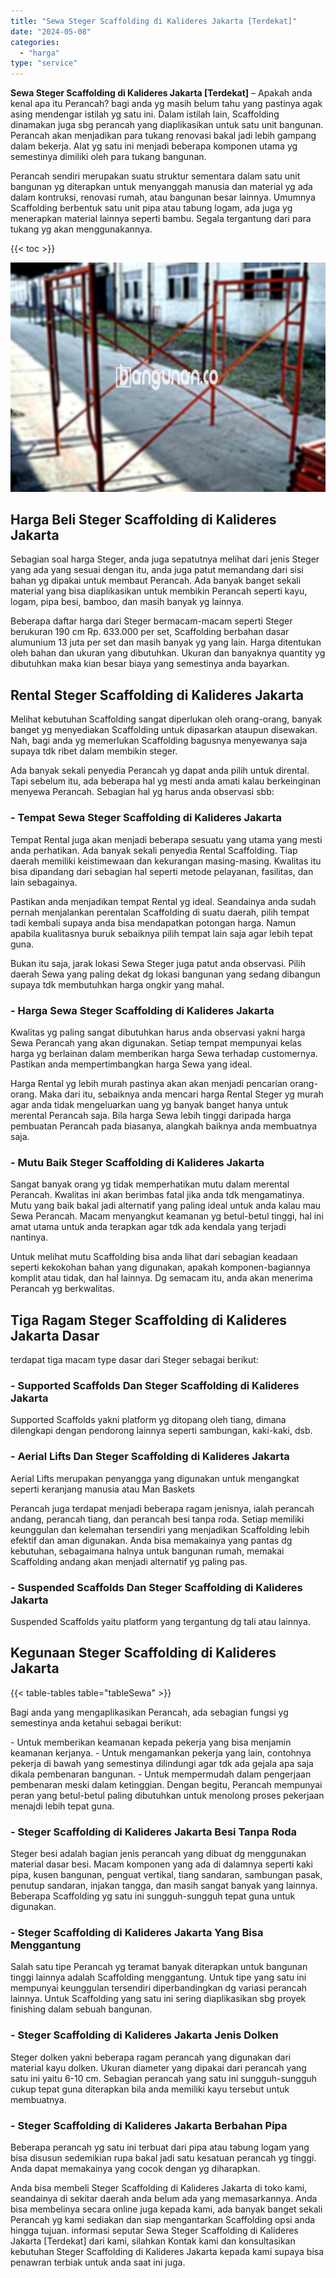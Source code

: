 ```yaml
---
title: "Sewa Steger Scaffolding di Kalideres Jakarta [Terdekat]"
date: "2024-05-08"
categories: 
  - "harga"
type: "service"
---
```


**Sewa Steger Scaffolding di Kalideres Jakarta \[Terdekat\]** – Apakah anda kenal apa itu Perancah? bagi anda yg masih belum tahu yang pastinya agak asing mendengar istilah yg satu ini. Dalam istilah lain, Scaffolding dinamakan juga sbg perancah yang diaplikasikan untuk satu unit bangunan. Perancah akan menjadikan para tukang renovasi bakal jadi lebih gampang dalam bekerja. Alat yg satu ini menjadi beberapa komponen utama yg semestinya dimiliki oleh para tukang bangunan.

Perancah sendiri merupakan suatu struktur sementara dalam satu unit bangunan yg diterapkan untuk menyanggah manusia dan material yg ada dalam kontruksi, renovasi rumah, atau bangunan besar lainnya. Umumnya Scaffolding berbentuk satu unit pipa atau tabung logam, ada juga yg menerapkan material lainnya seperti bambu. Segala tergantung dari para tukang yg akan menggunakannya.

{{< toc >}}

![Sewa Steger Scaffolding di Kalideres Jakarta [Terdekat]](/images/sewa-scaffolding-steger-29.png)

## Harga Beli Steger Scaffolding di Kalideres Jakarta

Sebagian soal harga Steger, anda juga sepatutnya melihat dari jenis Steger yang ada yang sesuai dengan itu, anda juga patut memandang dari sisi bahan yg dipakai untuk membaut Perancah. Ada banyak banget sekali material yang bisa diaplikasikan untuk membikin Perancah seperti kayu, logam, pipa besi, bamboo, dan masih banyak yg lainnya.

Beberapa daftar harga dari Steger bermacam-macam seperti Steger berukuran 190 cm Rp. 633.000 per set, Scaffolding berbahan dasar alumunium 13 juta per set dan masih banyak yg yang lain. Harga ditentukan oleh bahan dan ukuran yang dibutuhkan. Ukuran dan banyaknya quantity yg dibutuhkan maka kian besar biaya yang semestinya anda bayarkan.

## Rental Steger Scaffolding di Kalideres Jakarta

Melihat kebutuhan Scaffolding sangat diperlukan oleh orang-orang, banyak banget yg menyediakan Scaffolding untuk dipasarkan ataupun disewakan. Nah, bagi anda yg memerlukan Scaffolding bagusnya menyewanya saja supaya tdk ribet dalam membikin steger.

Ada banyak sekali penyedia Perancah yg dapat anda pilih untuk dirental. Tapi sebelum itu, ada beberapa hal yg mesti anda amati kalau berkeinginan menyewa Perancah. Sebagian hal yg harus anda observasi sbb:

### \- Tempat Sewa Steger Scaffolding di Kalideres Jakarta

Tempat Rental juga akan menjadi beberapa sesuatu yang utama yang mesti anda perhatikan. Ada banyak sekali penyedia Rental Scaffolding. Tiap daerah memiliki keistimewaan dan kekurangan masing-masing. Kwalitas itu bisa dipandang dari sebagian hal seperti metode pelayanan, fasilitas, dan lain sebagainya.

Pastikan anda menjadikan tempat Rental yg ideal. Seandainya anda sudah pernah menjalankan perentalan Scaffolding di suatu daerah, pilih tempat tadi kembali supaya anda bisa mendapatkan potongan harga. Namun apabila kualitasnya buruk sebaiknya pilih tempat lain saja agar lebih tepat guna.

Bukan itu saja, jarak lokasi Sewa Steger juga patut anda observasi. Pilih daerah Sewa yang paling dekat dg lokasi bangunan yang sedang dibangun supaya tdk membutuhkan harga ongkir yang mahal.

### \- Harga Sewa Steger Scaffolding di Kalideres Jakarta

Kwalitas yg paling sangat dibutuhkan harus anda observasi yakni harga Sewa Perancah yang akan digunakan. Setiap tempat mempunyai kelas harga yg berlainan dalam memberikan harga Sewa terhadap customernya. Pastikan anda mempertimbangkan harga Sewa yang ideal.

Harga Rental yg lebih murah pastinya akan akan menjadi pencarian orang-orang. Maka dari itu, sebaiknya anda mencari harga Rental Steger yg murah agar anda tidak mengeluarkan uang yg banyak banget hanya untuk merental Perancah saja. Bila harga Sewa lebih tinggi daripada harga pembuatan Perancah pada biasanya, alangkah baiknya anda membuatnya saja.

### \- Mutu Baik Steger Scaffolding di Kalideres Jakarta

Sangat banyak orang yg tidak memperhatikan mutu dalam merental Perancah. Kwalitas ini akan berimbas fatal jika anda tdk mengamatinya. Mutu yang baik bakal jadi alternatif yang paling ideal untuk anda kalau mau Sewa Perancah. Macam menyangkut keamanan yg betul-betul tinggi, hal ini amat utama untuk anda terapkan agar tdk ada kendala yang terjadi nantinya.

Untuk melihat mutu Scaffolding bisa anda lihat dari sebagian keadaan seperti kekokohan bahan yang digunakan, apakah komponen-bagiannya komplit atau tidak, dan hal lainnya. Dg semacam itu, anda akan menerima Perancah yg berkwalitas.

## Tiga Ragam Steger Scaffolding di Kalideres Jakarta Dasar

terdapat tiga macam type dasar dari Steger sebagai berikut:

### \- Supported Scaffolds Dan Steger Scaffolding di Kalideres Jakarta

Supported Scaffolds yakni platform yg ditopang oleh tiang, dimana dilengkapi dengan pendorong lainnya seperti sambungan, kaki-kaki, dsb.

### \- Aerial Lifts Dan Steger Scaffolding di Kalideres Jakarta

Aerial Lifts merupakan penyangga yang digunakan untuk mengangkat seperti keranjang manusia atau Man Baskets

Perancah juga terdapat menjadi beberapa ragam jenisnya, ialah perancah andang, perancah tiang, dan perancah besi tanpa roda. Setiap memiliki keunggulan dan kelemahan tersendiri yang menjadikan Scaffolding lebih efektif dan aman digunakan. Anda bisa memakainya yang pantas dg kebutuhan, sebagaimana halnya untuk bangunan rumah, memakai Scaffolding andang akan menjadi alternatif yg paling pas.

### \- Suspended Scaffolds Dan Steger Scaffolding di Kalideres Jakarta

Suspended Scaffolds yaitu platform yang tergantung dg tali atau lainnya.

## Kegunaan Steger Scaffolding di Kalideres Jakarta

{{< table-tables table="tableSewa" >}}

Bagi anda yang mengaplikasikan Perancah, ada sebagian fungsi yg semestinya anda ketahui sebagai berikut:

\- Untuk memberikan keamanan kepada pekerja yang bisa menjamin keamanan kerjanya. - Untuk mengamankan pekerja yang lain, contohnya pekerja di bawah yang semestinya dilindungi agar tdk ada gejala apa saja dikala pembenaran bangunan. - Untuk mempermudah dalam pengerjaan pembenaran meski dalam ketinggian. Dengan begitu, Perancah mempunyai peran yang betul-betul paling dibutuhkan untuk menolong proses pekerjaan menajdi lebih tepat guna.

### \- Steger Scaffolding di Kalideres Jakarta Besi Tanpa Roda

Steger besi adalah bagian jenis perancah yang dibuat dg menggunakan material dasar besi. Macam komponen yang ada di dalamnya seperti kaki pipa, kusen bangunan, penguat vertikal, tiang sandaran, sambungan pasak, penutup sandaran, injakan tangga, dan masih sangat banyak yang lainnya. Beberapa Scaffolding yg satu ini sungguh-sungguh tepat guna untuk digunakan.

### \- Steger Scaffolding di Kalideres Jakarta Yang Bisa Menggantung

Salah satu tipe Perancah yg teramat banyak diterapkan untuk bangunan tinggi lainnya adalah Scaffolding menggantung. Untuk tipe yang satu ini mempunyai keunggulan tersendiri diperbandingkan dg variasi perancah lainnya. Untuk Scaffolding yang satu ini sering diaplikasikan sbg proyek finishing dalam sebuah bangunan.

### \- Steger Scaffolding di Kalideres Jakarta Jenis Dolken

Steger dolken yakni beberapa ragam perancah yang digunakan dari material kayu dolken. Ukuran diameter yang dipakai dari perancah yang satu ini yaitu 6-10 cm. Sebagian perancah yang satu ini sungguh-sungguh cukup tepat guna diterapkan bila anda memiliki kayu tersebut untuk membuatnya.

### \- Steger Scaffolding di Kalideres Jakarta Berbahan Pipa

Beberapa perancah yg satu ini terbuat dari pipa atau tabung logam yang bisa disusun sedemikian rupa bakal jadi satu kesatuan perancah yg tinggi. Anda dapat memakainya yang cocok dengan yg diharapkan.

Anda bisa membeli Steger Scaffolding di Kalideres Jakarta di toko kami, seandainya di sekitar daerah anda belum ada yang memasarkannya. Anda bisa membelinya secara online juga kepada kami, ada banyak banget sekali Perancah yg kami sediakan dan siap mengantarkan Scaffolding opsi anda hingga tujuan. informasi seputar Sewa Steger Scaffolding di Kalideres Jakarta \[Terdekat\] dari kami, silahkan Kontak kami dan konsultasikan kebutuhan Steger Scaffolding di Kalideres Jakarta kepada kami supaya bisa penawran terbiak untuk anda saat ini juga.
